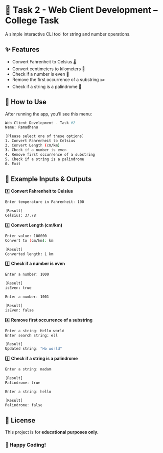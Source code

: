 # 🔢 Task 2 - Web Client Development – College Task

A simple interactive CLI tool for string and number operations.

## ✨ Features

- Convert Fahrenheit to Celsius 🌡️
- Convert centimeters to kilometers 📏
- Check if a number is even 🔢
- Remove the first occurrence of a substring ✂️
- Check if a string is a palindrome 🔄

## 📌 How to Use

After running the app, you’ll see this menu:

```sh
Web Client Development - Task #2
Name: Ramadhanu

[Please select one of these options]
1. Convert Fahrenheit to Celsius
2. Convert Length (cm/km)
3. Check if a number is even
4. Remove first occurrence of a substring
5. Check if a string is a palindrome
0. Exit
```

## 🔹 Example Inputs & Outputs

1️⃣ **Convert Fahrenheit to Celsius**

```sh
Enter temperature in Fahrenheit: 100

[Result]
Celsius: 37.78
```

2️⃣ **Convert Length (cm/km)**

```sh
Enter value: 100000
Convert to (cm/km): km

[Result]
Converted length: 1 km
```

3️⃣ **Check if a number is even**

```sh
Enter a number: 1000

[Result]
isEven: true
```

```sh
Enter a number: 1001

[Result]
isEven: false
```

4️⃣ **Remove first occurrence of a substring**

```sh
Enter a string: Hello world
Enter search string: ell

[Result]
Updated string: "Ho world"
```

5️⃣ **Check if a string is a palindrome**

```sh
Enter a string: madam

[Result]
Palindrome: true
```

```sh
Enter a string: hello

[Result]
Palindrome: false
```

## 📜 License

This project is for **educational purposes only**.

### 🚀 Happy Coding!
